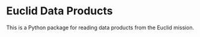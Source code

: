# Euclid Data Products

This is a Python package for reading data products from the Euclid mission.
